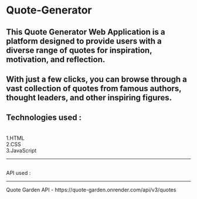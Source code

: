 # Quote-Generator
<h2>This Quote Generator Web Application is a platform designed to provide users with a diverse range of quotes for inspiration, motivation, and reflection.</h2>
<h2>With just a few clicks, you can browse through a vast collection of quotes from famous authors, thought leaders, and other inspiring figures.</h2>
<h2>Technologies used :</h2> <br>
1.HTML<br>
2.CSS<br>
3.JavaScript<hr>
<h2></h2>API used :</h2> <hr>
Quote Garden API - https://quote-garden.onrender.com/api/v3/quotes
